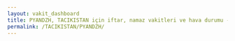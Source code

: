 ```yaml
---
layout: vakit_dashboard
title: PYANDZH, TACIKISTAN için iftar, namaz vakitleri ve hava durumu - ilçe/eyalet seç
permalink: /TACIKISTAN/PYANDZH/
---
```


<script type="text/javascript">
  var GLOBAL_COUNTRY = 'TACIKISTAN';
  var GLOBAL_CITY = 'PYANDZH';
  var GLOBAL_STATE = '';
  var lat = 72;
  var lon = 21;
</script>
